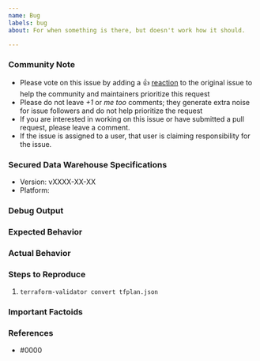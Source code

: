 ```yaml
---
name: Bug
labels: bug
about: For when something is there, but doesn't work how it should.

---
```


<!--- Please keep this note for the community --->

### Community Note

* Please vote on this issue by adding a 👍 [reaction](https://blog.github.com/2016-03-10-add-reactions-to-pull-requests-issues-and-comments/) to the original issue to help the community and maintainers prioritize this request
* Please do not leave _+1_ or _me too_ comments; they generate extra noise for issue followers and do not help prioritize the request
* If you are interested in working on this issue or have submitted a pull request, please leave a comment.
* If the issue is assigned to a user, that user is claiming responsibility for the issue.

<!--- Thank you for keeping this note for the community --->

### Secured Data Warehouse Specifications

<!--- This is the version of Secured Data Warehouse if you are using a released version, or the SHA if you are using from main --->

- Version: vXXXX-XX-XX
- Platform:


### Debug Output

<!---
Please provide a link to a GitHub Gist containing the complete debug output. Please do NOT paste the debug output in the issue; just paste a link to the Gist.

To obtain the debug output, run your terraform-validator command with the `--verbose` option.
--->

### Expected Behavior

<!--- What should have happened? --->

### Actual Behavior

<!--- What actually happened? --->

### Steps to Reproduce

<!--- Please list the steps required to reproduce the issue. --->

1. `terraform-validator convert tfplan.json`

### Important Factoids

<!--- Are there anything atypical about your use case that we should know? --->

### References

<!---
Information about referencing Github Issues: https://help.github.com/articles/basic-writing-and-formatting-syntax/#referencing-issues-and-pull-requests

Are there any other GitHub issues (open or closed) or pull requests that should be linked here? Vendor documentation?
--->

* #0000
